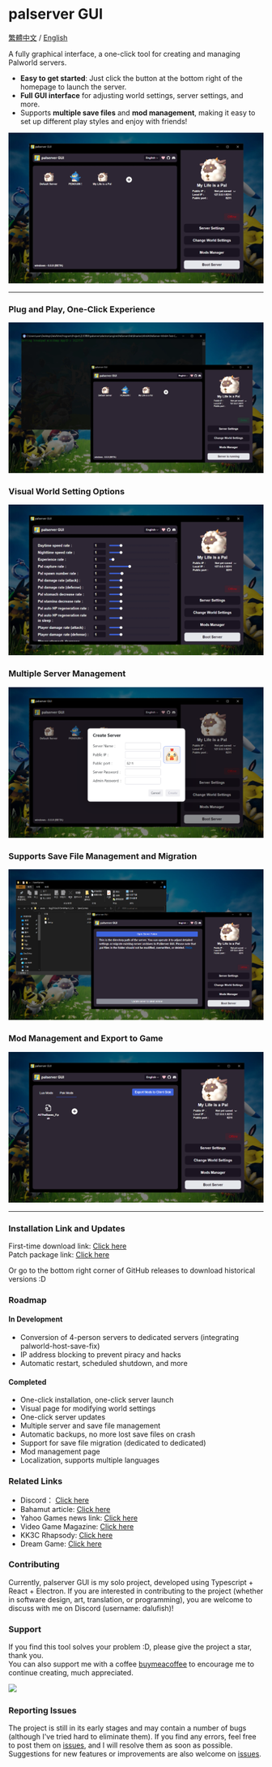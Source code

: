 # palserver GUI

<a href="../README.md">繁體中文</a> / <a href=".">English</a>

A fully graphical interface, a one-click tool for creating and managing Palworld servers.

- **Easy to get started**: Just click the button at the bottom right of the homepage to launch the server.
- **Full GUI interface** for adjusting world settings, server settings, and more.
- Supports **multiple save files** and **mod management**, making it easy to set up different play styles and enjoy with friends!

![alt text](/readme//2en.webp)

---

### Plug and Play, One-Click Experience

![alt text](/readme//1en.webp)

### Visual World Setting Options

![alt text](/readme//3en.webp)

### Multiple Server Management

![alt text](/readme/5en.webp)

### Supports Save File Management and Migration

![alt text](/readme//4en.webp)

### Mod Management and Export to Game

![alt text](/readme//6en.webp)

---

### Installation Link and Updates

First-time download link: [Click here](https://github.com/Dalufishe/palserver-GUI/releases/download/0.0.9/0.0.9-palserver-GUI-win32-x64.rar)  
Patch package link: [Click here](https://github.com/Dalufishe/palserver-GUI/releases/download/patch-0.0.9/patch-0.0.9-palserver-GUI-win32-x64.rar)

Or go to the bottom right corner of GitHub releases to download historical versions :D

### Roadmap

#### In Development

- Conversion of 4-person servers to dedicated servers (integrating palworld-host-save-fix)
- IP address blocking to prevent piracy and hacks
- Automatic restart, scheduled shutdown, and more

#### Completed

- One-click installation, one-click server launch
- Visual page for modifying world settings
- One-click server updates
- Multiple server and save file management
- Automatic backups, no more lost save files on crash
- Support for save file migration (dedicated to dedicated)
- Mod management page
- Localization, supports multiple languages

### Related Links

- Discord： [Click here](https://discord.gg/sgMMdUZd3V)
- Bahamut article: [Click here](https://forum.gamer.com.tw/C.php?bsn=71458&snA=2043)
- Yahoo Games news link: [Click here](https://tw.news.yahoo.com/palserver-gui-041354287.html)
- Video Game Magazine: [Click here](https://gank.fanpiece.com/animeradio/%E5%8F%B0%E7%81%A3%E5%A4%A7%E7%A5%9E%E5%89%B5-%E5%B9%BB%E7%8D%B8%E5%B8%95%E9%AD%AF-%E4%B8%80%E9%8D%B5%E9%96%8B%E8%A8%AD%E4%BC%BA%E6%9C%8D%E5%99%A8-%E5%B7%A5%E5%85%B7-%E5%85%A7%E5%BB%BA%E7%B9%81%E4%B8%AD-%E5%9C%96%E5%83%8FUI-c1452714.html)
- KK3C Rhapsody: [Click here](https://kkplay3c.net/steam-pal-server-gui/)
- Dream Game: [Click here](https://www.game735.com/forum.php?mod=viewthread&tid=388027&extra=page%3D1&ordertype=1)

### Contributing

Currently, palserver GUI is my solo project, developed using Typescript + React + Electron. If you are interested in contributing to the project (whether in software design, art, translation, or programming), you are welcome to discuss with me on Discord (username: dalufish)!

### Support

If you find this tool solves your problem :D, please give the project a star, thank you.  
You can also support me with a coffee [buymeacoffee](https://www.buymeacoffee.com/dalufish) to encourage me to continue creating, much appreciated.

<a href="https://www.buymeacoffee.com/Dalufish"><img src="https://img.buymeacoffee.com/button-api/?text=Buy me a coffee&emoji=&slug=Dalufish&button_colour=FFDD00&font_colour=000000&font_family=Comic&outline_colour=000000&coffee_colour=ffffff" /></a>

### Reporting Issues

The project is still in its early stages and may contain a number of bugs (although I've tried hard to eliminate them). If you find any errors, feel free to post them on [issues](https://github.com/Dalufishe/palserver-GUI/issues), and I will resolve them as soon as possible. Suggestions for new features or improvements are also welcome on [issues](https://github.com/Dalufishe/palserver-GUI/issues).
